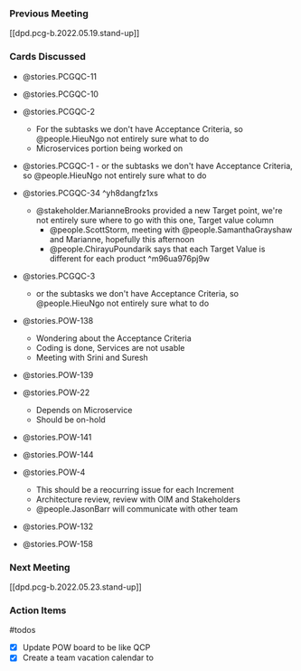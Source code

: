 
### Previous Meeting
[[dpd.pcg-b.2022.05.19.stand-up]]

### Cards Discussed

- @stories.PCGQC-11
- @stories.PCGQC-10
- @stories.PCGQC-2
  - For the subtasks we don't have Acceptance Criteria, so @people.HieuNgo not entirely sure what to do
  - Microservices portion being worked on
- @stories.PCGQC-1  - or the subtasks we don't have Acceptance Criteria, so @people.HieuNgo not entirely sure what to do
- @stories.PCGQC-34 ^yh8dangfz1xs
  - @stakeholder.MarianneBrooks provided a new Target point, we're not entirely sure where to go with this one, Target value column
    - @people.ScottStorm, meeting with @people.SamanthaGrayshaw and Marianne, hopefully this afternoon
    - @people.ChirayuPoundarik says that each Target Value is different for each product ^m96ua976pj9w
- @stories.PCGQC-3
  - or the subtasks we don't have Acceptance Criteria, so @people.HieuNgo not entirely sure what to do
- @stories.POW-138

  - Wondering about the Acceptance Criteria
  - Coding is done, Services are not usable
  - Meeting with Srini and Suresh
- @stories.POW-139

- @stories.POW-22

  - Depends on Microservice
  - Should be on-hold
- @stories.POW-141

- @stories.POW-144

- @stories.POW-4

  - This should be a reocurring issue for each Increment
  - Architecture review, review with OIM and Stakeholders
  - @people.JasonBarr will communicate with other team
- @stories.POW-132
- @stories.POW-158

### Next Meeting
[[dpd.pcg-b.2022.05.23.stand-up]]

### Action Items
#todos 
- [x] Update POW board to be like QCP
- [x] Create a team vacation calendar to 
